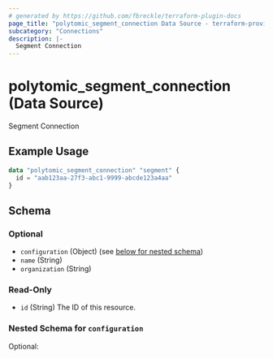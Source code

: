 ```yaml
---
# generated by https://github.com/fbreckle/terraform-plugin-docs
page_title: "polytomic_segment_connection Data Source - terraform-provider-polytomic"
subcategory: "Connections"
description: |-
  Segment Connection
---
```


# polytomic_segment_connection (Data Source)

Segment Connection

## Example Usage

```terraform
data "polytomic_segment_connection" "segment" {
  id = "aab123aa-27f3-abc1-9999-abcde123a4aa"
}
```

<!-- schema generated by tfplugindocs -->
## Schema

### Optional

- `configuration` (Object) (see [below for nested schema](#nestedatt--configuration))
- `name` (String)
- `organization` (String)

### Read-Only

- `id` (String) The ID of this resource.

<a id="nestedatt--configuration"></a>
### Nested Schema for `configuration`

Optional:


